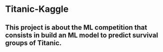 # Titanic-Kaggle
## This project is about the ML competition that consists in build an ML model to predict survival groups of Titanic.
